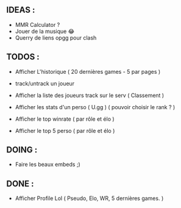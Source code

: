 ## IDEAS :

- MMR Calculator ?
- Jouer de la musique :joy:
- Querry de liens opgg pour clash

## TODOS : 

 
- Afficher L'historique ( 20 dernières games - 5 par pages )

- track/untrack un joueur
- Afficher la liste des joueurs track sur le serv ( Classement )

- Afficher les stats d'un perso ( U.gg ) ( pouvoir choisir le rank ? )
- Afficher le top winrate ( par rôle et élo )
- Afficher le top 5 perso ( par rôle et élo )

## DOING : 
- Faire les beaux embeds ;)
## DONE : 

- Afficher Profile Lol ( Pseudo, Elo, WR, 5 dernières games. )
